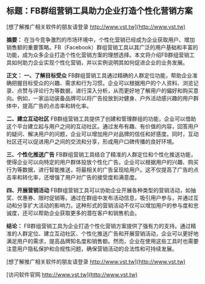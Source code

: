 ## **标题：FB群组营销工具助力企业打造个性化营销方案**

[想了解推广相关软件的朋友请登录 http://www.vst.tw](http://www.vst.tw)

**摘要：**
在当今竞争激烈的市场环境中，个性化营销已经成为企业获取用户、增加销售额的重要策略。FB（Facebook）群组营销工具以其广泛的用户基础和丰富的功能，成为众多企业打造个性化营销方案的理想选择。本文将介绍FB群组营销工具如何助力企业实现个性化营销，并以实例说明其如何促进企业的业务发展。

**正文：**
**一、了解目标受众**
FB群组营销工具通过精确的人群定位功能，帮助企业准确把握目标受众的兴趣、需求和行为习惯。企业可以根据用户的个人资料、浏览记录、点赞与评论行为等数据，进行深入分析，从而更好地了解用户的偏好和购买意向。例如，一家运动装备品牌可以将广告投放到对健身、户外活动感兴趣的用户群体中，提高广告的点击率和转化率。

**二、建立互动社区**
FB群组营销工具提供了创建和管理群组的功能，企业可以借助这个平台建立起与用户之间的互动社区。通过发布有趣、有价值的内容，回答用户的疑问、解决用户的问题，企业可以增加用户对品牌的信任和好感度。同时，互动社区还可以促进用户之间的交流和分享，形成用户口碑传播的良好环境。

**三、个性化推送广告**
FB群组营销工具结合了精准的人群定位和个性化推送功能，使得企业可以向特定的用户群体投放个性化广告。企业可以根据用户的兴趣、购买行为等数据，进行智能推送，将最相关的广告呈现给用户。这不仅提高了广告的点击率和转化率，还增强了用户对广告的接受度和满意度。

**四、开展营销活动**
FB群组营销工具可以协助企业开展各种类型的营销活动，如抽奖、优惠券、限时促销等。通过在群组中发布活动信息，吸引用户参与，并通过互动和分享扩大活动的影响力。这种形式的营销活动不仅可以增加用户的参与度和忠诚度，还可以帮助企业获取更多的潜在客户和销售机会。

**结论：**
FB群组营销工具为企业打造个性化营销方案提供了强有力的支持。通过精准的人群定位、建立互动社区、个性化推送广告和开展营销活动，企业可以更好地满足用户的需求，提高品牌知名度和销售额。然而，企业在使用这些工具时也需要注意用户隐私保护和合规性问题，确保营销活动的合法性和可持续发展。

[想了解推广相关软件的朋友请登录 http://www.vst.tw](http://www.vst.tw)


[访问软件官网 http://www.vst.tw](http://www.vst.tw)
